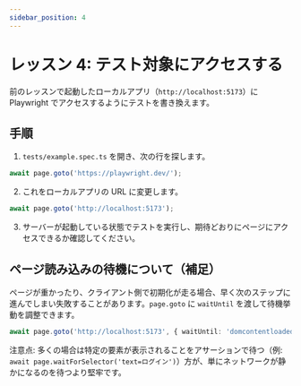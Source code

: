 ```yaml
---
sidebar_position: 4
---
```


# レッスン 4: テスト対象にアクセスする

前のレッスンで起動したローカルアプリ（`http://localhost:5173`）に Playwright でアクセスするようにテストを書き換えます。

## 手順

1. `tests/example.spec.ts` を開き、次の行を探します。

```typescript
await page.goto('https://playwright.dev/');
```

2. これをローカルアプリの URL に変更します。

```typescript
await page.goto('http://localhost:5173');
```

3. サーバーが起動している状態でテストを実行し、期待どおりにページにアクセスできるか確認してください。

## ページ読み込みの待機について（補足）

ページが重かったり、クライアント側で初期化が走る場合、早く次のステップに進んでしまい失敗することがあります。`page.goto` に `waitUntil` を渡して待機挙動を調整できます。

```typescript
await page.goto('http://localhost:5173', { waitUntil: 'domcontentloaded' });
```

注意点: 多くの場合は特定の要素が表示されることをアサーションで待つ（例: `await page.waitForSelector('text=ログイン')`）方が、単にネットワークが静かになるのを待つより堅牢です。
